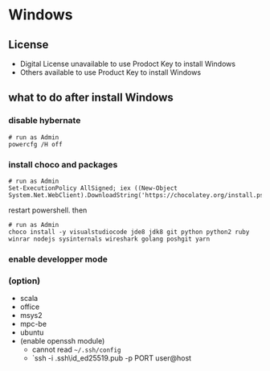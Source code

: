 # Windows
## License
- Digital License
unavailable to use Prodoct Key to install Windows
- Others
available to use Product Key to install Windows

## what to do after install Windows
### disable hybernate
```
# run as Admin
powercfg /H off
```

### install choco and packages
```
# run as Admin
Set-ExecutionPolicy AllSigned; iex ((New-Object System.Net.WebClient).DownloadString('https://chocolatey.org/install.ps1'))
```
restart powershell. then
```
# run as Admin
choco install -y visualstudiocode jde8 jdk8 git python python2 ruby winrar nodejs sysinternals wireshark golang poshgit yarn
```

### enable developper mode

### (option)
- scala
- office
- msys2
- mpc-be
- ubuntu
- (enable openssh module)
    - cannot read `~/.ssh/config`
    - `ssh -i \.ssh\id_ed25519.pub -p PORT user@host